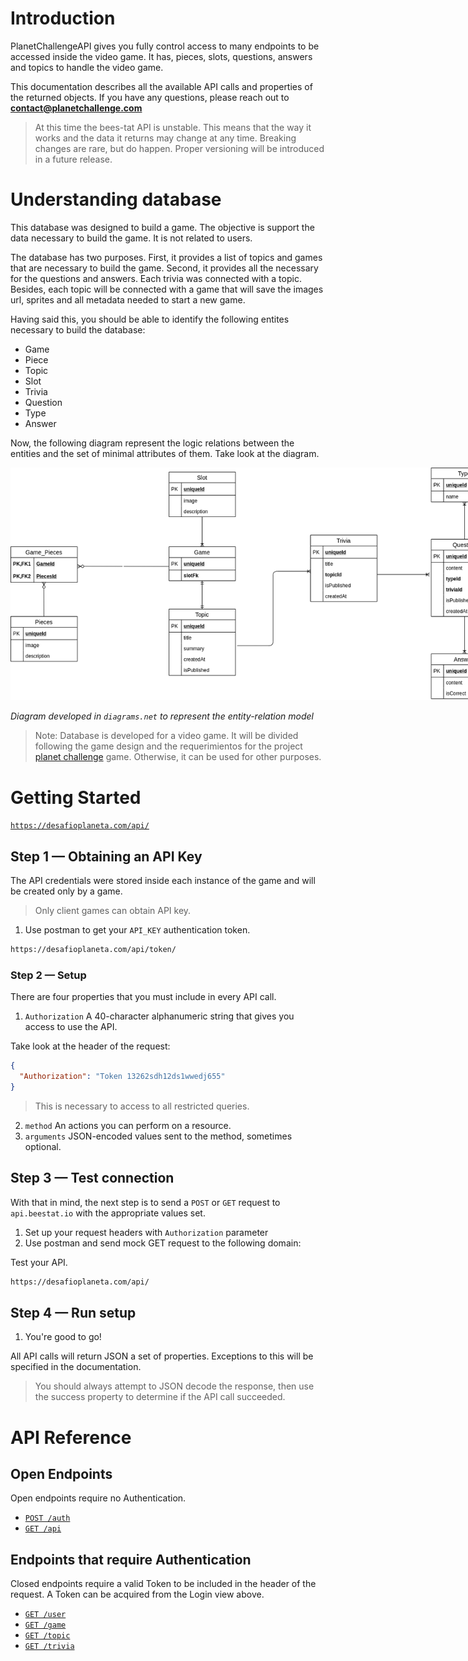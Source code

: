 # Introduction

PlanetChallengeAPI gives you fully control access to many endpoints to be accessed inside the video game. It has, pieces, slots, questions, answers and topics to handle the video game.

This documentation describes all the available API calls and properties of the returned objects. If you have any questions, please reach out to **contact@planetchallenge.com**

> At this time the bees-tat API is unstable. This means that the way it works and the data it returns may change at any time. Breaking changes are rare, but do happen. Proper versioning will be introduced in a future release.

# Understanding database

This database was designed to build a game. The objective is support the data necessary to build the game. It is not related to users.

The database has two purposes. First, it provides a list of topics and games that are necessary to build the game. Second, it provides all the necessary for the questions and answers. Each trivia was connected with a topic. Besides, each topic will be connected with a game that will save the images url, sprites and all metadata needed to start a new game.

Having said this, you should be able to identify the following entites necessary to build the database:

* Game
* Piece
* Topic
* Slot
* Trivia
* Question
* Type
* Answer

Now, the following diagram represent the logic relations between the entities and the set of minimal attributes of them. Take look at the diagram.

<img src="db/db-diagram.png" alt="db-design" style="max-width: 780px"/>

_Diagram developed in `diagrams.net` to represent the entity-relation model_

> Note: Database is developed for a video game. It will be divided following the game design and the requerimientos for the project [planet challenge](https://github.com/matiasvallejosdev/planet-challenge-game) game. Otherwise, it can be used for other purposes. 

# Getting Started

[`https://desafioplaneta.com/api/`](https://desafioplaneta.com/api/)

## Step 1 — Obtaining an API Key

The API credentials were stored inside each instance of the game and will be created only by a game.

> Only client games can obtain API key.

1. Use postman to get your `API_KEY` authentication token.

```bash
https://desafioplaneta.com/api/token/
```
### Step 2 — Setup

There are four properties that you must include in every API call.

1. `Authorization` A 40-character alphanumeric string that gives you access to use the API.

Take look at the header of the request:
```json
{
  "Authorization": "Token 13262sdh12ds1wwedj655"
}
```

> This is necessary to access to all restricted queries.

2. `method` An actions you can perform on a resource.
3. `arguments` JSON-encoded values sent to the method, sometimes optional.


## Step 3 — Test connection

With that in mind, the next step is to send a `POST` or `GET` request to `api.beestat.io` with the appropriate values set.

1. Set up your request headers with `Authorization` parameter
2. Use postman and send mock GET request to the following domain:

Test your API.

```bash
https://desafioplaneta.com/api/
```

## Step 4 — Run setup

1. You're good to go!

All API calls will return JSON a set of properties. Exceptions to this will be specified in the documentation.

> You should always attempt to JSON decode the response, then use the success property to determine if the API call succeeded.

# API Reference

## Open Endpoints

Open endpoints require no Authentication.

* [`POST /auth`](api/auth_api/post.md)
* [`GET /api`](api/base_api/get.md)

## Endpoints that require Authentication

Closed endpoints require a valid Token to be included in the header of the
request. A Token can be acquired from the Login view above.

* [`GET /user`](api/auth_api/get.md)
* [`GET /game`](api/game_api/get.md)
* [`GET /topic`](api/topic_api/get.md)
* [`GET /trivia`](api/trivia_api/get.md)

